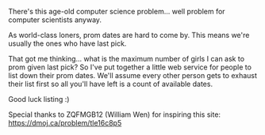 There's this age-old computer science problem... well problem for computer scientists anyway.

As world-class loners, prom dates are hard to come by. This means we're usually the ones who have last pick.

That got me thinking... what is the maximum number of girls I can ask to prom given last pick?
So I've put together a little web service for people to list down their prom dates. We'll assume every other person gets to exhaust their list first so all you'll have left is a count of available dates.

Good luck listing :)

Special thanks to ZQFMGB12 (William Wen) for inspiring this site: https://dmoj.ca/problem/tle16c8p5
